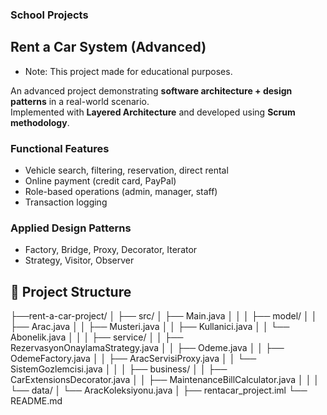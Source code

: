 ### School Projects

## Rent a Car System (Advanced)
- Note: This project made for educational purposes.

An advanced project demonstrating **software architecture + design patterns** in a real-world scenario.  
Implemented with **Layered Architecture** and developed using **Scrum methodology**.

### Functional Features
- Vehicle search, filtering, reservation, direct rental
- Online payment (credit card, PayPal)
- Role-based operations (admin, manager, staff)
- Transaction logging

### Applied Design Patterns
- Factory, Bridge, Proxy, Decorator, Iterator  
- Strategy, Visitor, Observer

## 📂 Project Structure

├──rent-a-car-project/
  │
  ├── src/
  │   ├── Main.java
  │   │
  │   ├── model/
  │   │   ├── Arac.java
  │   │   ├── Musteri.java
  │   │   ├── Kullanici.java
  │   │   └── Abonelik.java
  │   │
  │   ├── service/
  │   │   ├── RezervasyonOnaylamaStrategy.java
  │   │   ├── Odeme.java
  │   │   ├── OdemeFactory.java
  │   │   ├── AracServisiProxy.java
  │   │   └── SistemGozlemcisi.java
  │   │
  │   ├── business/
  │   │   ├── CarExtensionsDecorator.java
  │   │   ├── MaintenanceBillCalculator.java
  │   │ 
  │   └── data/
  │       └── AracKoleksiyonu.java
  │
  ├── rentacar_project.iml
  └── README.md
